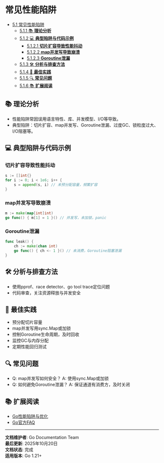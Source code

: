 ﻿# 常见性能陷阱

<!-- TOC START -->
- [5.1 常见性能陷阱](#51-常见性能陷阱)
  - [5.1.1 📚 **理论分析**](#511--理论分析)
  - [5.1.2 💻 **典型陷阱与代码示例**](#512--典型陷阱与代码示例)
    - [5.1.2.1 **切片扩容导致性能抖动**](#5121-切片扩容导致性能抖动)
    - [5.1.2.2 **map并发写导致崩溃**](#5122-map并发写导致崩溃)
    - [5.1.2.3 **Goroutine泄漏**](#5123-goroutine泄漏)
  - [5.1.3 🛠️ **分析与排查方法**](#513-️-分析与排查方法)
  - [5.1.4 🎯 **最佳实践**](#514--最佳实践)
  - [5.1.5 🔍 **常见问题**](#515--常见问题)
  - [5.1.6 📚 **扩展阅读**](#516--扩展阅读)
<!-- TOC END -->

## 📚 **理论分析**

- 性能陷阱常因误用语言特性、库、并发模型、I/O等导致。
- 典型陷阱：切片扩容、map并发写、Goroutine泄漏、过度GC、锁粒度过大、I/O阻塞等。

## 💻 **典型陷阱与代码示例**

### **切片扩容导致性能抖动**

```go
s := []int{}
for i := 0; i < 1e6; i++ {
    s = append(s, i) // 未预分配容量，频繁扩容
}

```

### **map并发写导致崩溃**

```go
m := make(map[int]int)
go func() { m[1] = 1 }() // 并发写，未加锁，panic

```

### **Goroutine泄漏**

```go
func leak() {
    ch := make(chan int)
    go func() { ch <- 1 }() // 未消费，Goroutine阻塞泄漏
}

```

## 🛠️ **分析与排查方法**

- 使用pprof、race detector、go tool trace定位问题
- 代码审查，关注资源释放与并发安全

## 🎯 **最佳实践**

- 预分配切片容量
- map并发写用sync.Map或加锁
- 控制Goroutine生命周期，及时回收
- 监控GC与内存分配
- 定期性能回归测试

## 🔍 **常见问题**

- Q: map并发写如何安全？
  A: 使用sync.Map或加锁
- Q: 如何避免Goroutine泄漏？
  A: 保证通道有消费方，及时关闭

## 📚 **扩展阅读**

- [Go性能陷阱与优化](https://geektutu.com/post/hpg-golang-trap.html)
- [Go官方FAQ](https://golang.org/doc/faq)

---

**文档维护者**: Go Documentation Team  
**最后更新**: 2025年10月20日  
**文档状态**: 完成  
**适用版本**: Go 1.21+
